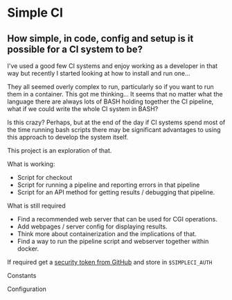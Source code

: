 # Simple CI

## How simple, in code, config and setup is it possible for a CI system to be?

I've used a good few CI systems and enjoy working as a developer in that way but recently I started looking at how to install and run one...

They all seemed overly complex to run, particularly so if you want to run them in a container. This got me thinking... It seems that no matter what the language there are always lots of BASH holding together the CI pipeline, what if we could write the whole CI system in BASH?

Is this crazy? Perhaps, but at the end of the day if CI systems spend most of the time running bash scripts there may be significant advantages to using this approach to develop the system itself.

This project is an exploration of that.

What is working:

 * Script for checkout
 * Script for running a pipeline and reporting errors in that pipeline
 * Script for an API method for getting results / debugging that pipeline.

What is still required

 * Find a recommended web server that can be used for CGI operations.
 * Add webpages / server config for displaying results.
 * Think more about containerization and the implications of that.
 * Find a way to run the pipeline script and webserver together within docker.

If required get a [security token from GitHub](https://github.com/settings/tokens) and store in `$SIMPLECI_AUTH`

Constants


Configuration


